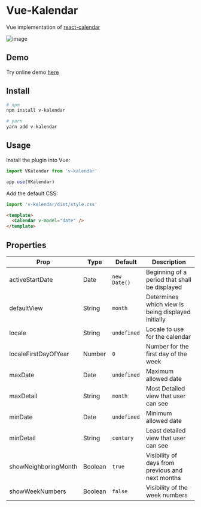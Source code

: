 # Vue-Kalendar

Vue implementation of [react-calendar](https://github.com/wojtekmaj/react-calendar)

![image](https://user-images.githubusercontent.com/43260704/155877284-3c046e4f-65e3-4f86-80f7-8083f77ab6a4.png)

## Demo

Try online demo [here](https://stackblitz.com/edit/vue-mjmwn4)

## Install

```bash
# npm
npm install v-kalendar

# yarn
yarn add v-kalendar
```

## Usage

Install the plugin into Vue:

```js
import VKalendar from 'v-kalendar'

app.use(VKalendar)
```

Add the default CSS:

```js
import 'v-kalendar/dist/style.css'
```

```html
<template>
  <Calendar v-model="date" />
</template>
```

## Properties

| Prop                  | Type            | Default     | Description                                                   |
|-----------------------|-----------------|-------------|---------------------------------------------------------------|
| activeStartDate       | Date            | `new Date()`| Beginning of a period that shall be displayed                 |
| defaultView           | String          | `month`     | Determines which view is being displayed initially            |
| locale                | String          | `undefined` | Locale to use for the calendar                                |
| localeFirstDayOfYear  | Number          | `0`         | Number for the first day of the week                          |
| maxDate               | Date            | `undefined` | Maximum allowed date                                          |
| maxDetail             | String          | `month`     | Most Detailed view that user can see                          |
| minDate               | Date            | `undefined` | Minimum allowed date                                          |
| minDetail             | String          | `century`   | Least detailed view that user can see                         |
| showNeighboringMonth  | Boolean         | `true`      | Visibility of days from previous and next months              |
| showWeekNumbers       | Boolean         | `false`     | Visibility of the week numbers                                |
